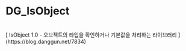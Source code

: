 # DG_IsObject
<br />
[ IsObject 1.0 - 오브젝트의 타입을 확인하거나 기본값을 처리하는 라이브러리 ](https://blog.danggun.net/7834)

<br />
